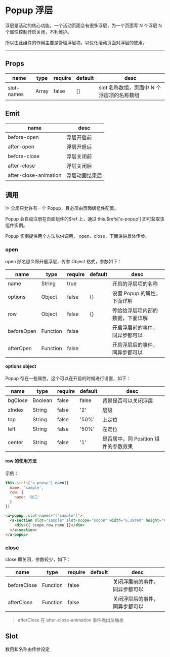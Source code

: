 # Popup 浮层

浮层是活动的核心功能，一个活动页面会有很多浮层，为一个页面写 N 个浮层 N 个属性控制开启关闭，不利维护。

所以由此组件的作用主要是管理浮层项，以优化活动页面对浮层的使用。

---

## Props

| name       | type  | require | default | desc                                       |
| ---------- | ----- | ------- | ------- | ------------------------------------------ |
| slot-names | Array | false   | []      | slot 名称数组，页面中 N 个浮层项的名称数组 |

## Emit

| name                  | desc           |
| --------------------- | -------------- |
| before-open           | 浮层开启前     |
| after-open            | 浮层开启后     |
| before-close          | 浮层关闭前     |
| after-close           | 浮层关闭后     |
| after-close-animation | 浮层动画结束后 |

## 调用

!> 全局只允许有一个 Popup，且必须由页面级组件配置。

Popup 会自动注册在页面组件的\$ref 上，通过 this.\$refs['a-popup'] 即可获取该组件实例。

Popup 实例提供两个方法以供调用， open、close，下面讲讲具体传参。

### open

open 顾名思义即开启浮层，传参 Object 格式，参数如下：

| name       | type     | require | default | desc                             |
| ---------- | -------- | ------- | ------- | -------------------------------- |
| name       | String   | true    |         | 开启的浮层项的名称               |
| options    | Object   | false   | {}      | 设置 Popup 的属性，下面详解      |
| row        | Object   | false   | {}      | 传给给浮层项内部的数据，下面详解 |
| beforeOpen | Function | false   |         | 开启浮层前的事件，同异步都可以   |
| afterOpen  | Function | false   |         | 开启浮层后的事件，同异步都可以   |

#### options object

Popup 存在一些属性，这个可以在开启的时候进行设置，如下：

| name    | type    | require | default | desc                                 |
| ------- | ------- | ------- | ------- | ------------------------------------ |
| bgClose | Boolean | false   | false   | 背景是否可以关闭浮层                 |
| zIndex  | String  | false   | '2'     | 层级                                 |
| top     | String  | false   | '50%'   | 上定位                               |
| left    | String  | false   | '50%'   | 左定位                               |
| center  | String  | false   | '1'     | 是否居中，同 Position 组件的参数效果 |

#### row 的使用方法

示例：

```js
this.$refs['a-popup'].open({
  name: 'sample',
  row: {
    name: '张三'
  }
})
```

```html
<a-popup :slot-names="['sample']">
  <a-section slot="sample" slot-scope="scope" width="6.19rem" height="6.89rem">
    <div>{{ scope.row.name }}</div>
  </a-section>
</a-popup>
```

### close

close 即关闭，参数较少，如下：

| name        | type     | require | default | desc                           |
| ----------- | -------- | ------- | ------- | ------------------------------ |
| beforeClose | Function | false   |         | 关闭浮层前的事件，同异步都可以 |
| afterClose  | Function | false   |         | 关闭浮层后的事件，同异步都可以 |

> afterClose 在 after-close-animation 事件抛出后触发

## Slot

数目和名称由传参设定
